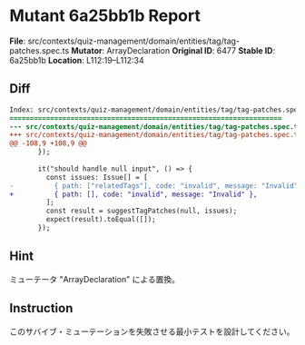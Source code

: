 # Mutant 6a25bb1b Report

**File**: src/contexts/quiz-management/domain/entities/tag/tag-patches.spec.ts
**Mutator**: ArrayDeclaration
**Original ID**: 6477
**Stable ID**: 6a25bb1b
**Location**: L112:19–L112:34

## Diff

```diff
Index: src/contexts/quiz-management/domain/entities/tag/tag-patches.spec.ts
===================================================================
--- src/contexts/quiz-management/domain/entities/tag/tag-patches.spec.ts	original
+++ src/contexts/quiz-management/domain/entities/tag/tag-patches.spec.ts	mutated #6477
@@ -108,9 +108,9 @@
       });
 
       it("should handle null input", () => {
         const issues: Issue[] = [
-          { path: ["relatedTags"], code: "invalid", message: "Invalid" },
+          { path: [], code: "invalid", message: "Invalid" },
         ];
         const result = suggestTagPatches(null, issues);
         expect(result).toEqual([]);
       });
```

## Hint

ミューテータ "ArrayDeclaration" による置換。

## Instruction

このサバイブ・ミューテーションを失敗させる最小テストを設計してください。
